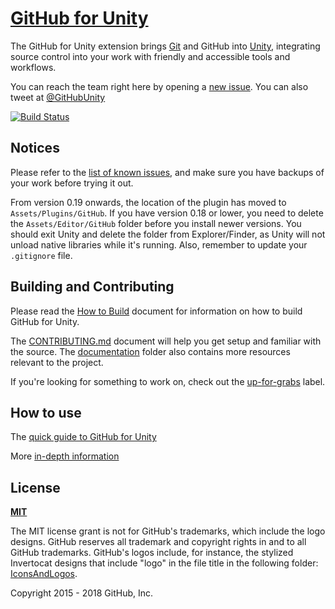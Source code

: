 # [GitHub for Unity](https://unity.github.com)

The GitHub for Unity extension brings [Git](https://git-scm.com/) and GitHub into [Unity](https://unity3d.com/), integrating source control into your work with friendly and accessible tools and workflows.

You can reach the team right here by opening a [new issue](https://github.com/github-for-unity/Unity/issues/new). You can also tweet at [@GitHubUnity](https://twitter.com/GitHubUnity)

[![Build Status](https://ci.appveyor.com/api/projects/status/github/github-for-unity/Unity?branch=master&svg=true)](https://ci.appveyor.com/project/github-windows/unity)

## Notices

Please refer to the [list of known issues](https://github.com/github-for-unity/Unity/issues?q=is%3Aissue+is%3Aopen+label%3Abug), and make sure you have backups of your work before trying it out.

From version 0.19 onwards, the location of the plugin has moved to `Assets/Plugins/GitHub`. If you have version 0.18 or lower, you need to delete the `Assets/Editor/GitHub` folder before you install newer versions. You should exit Unity and delete the folder from Explorer/Finder, as Unity will not unload native libraries while it's running. Also, remember to update your `.gitignore` file.

## Building and Contributing

Please read the [How to Build](docs/contributing/how-to-build.md) document for information on how to build GitHub for Unity.

The [CONTRIBUTING.md](CONTRIBUTING.md) document will help you get setup and familiar with the source. The [documentation](docs/) folder also contains more resources relevant to the project.

If you're looking for something to work on, check out the [up-for-grabs](https://github.com/github-for-unity/Unity/issues?q=is%3Aopen+is%3Aissue+label%3Aup-for-grabs) label.

## How to use

The [quick guide to GitHub for Unity](docs/using/quick-guide.md)

More [in-depth information](docs/readme.md)

## License

**[MIT](LICENSE)**

The MIT license grant is not for GitHub's trademarks, which include the logo
designs. GitHub reserves all trademark and copyright rights in and to all
GitHub trademarks. GitHub's logos include, for instance, the stylized
Invertocat designs that include "logo" in the file title in the following
folder: [IconsAndLogos](src/UnityExtension/Assets/Editor/GitHub.Unity/IconsAndLogos).

Copyright 2015 - 2018 GitHub, Inc.
